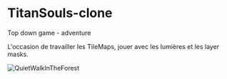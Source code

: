 # TitanSouls-clone
Top down game - adventure

L'occasion de travailler les TileMaps, jouer avec les lumières et les layer masks.

![QuietWalkInTheForest](https://user-images.githubusercontent.com/104986291/197158727-08c06276-126b-4484-a89b-3db656b0c720.gif)
